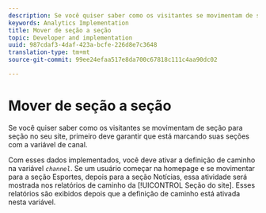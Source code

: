 ```yaml
---
description: Se você quiser saber como os visitantes se movimentam de seção para seção no seu site, primeiro deve garantir que está marcando suas seções com a variável de canal.
keywords: Analytics Implementation
title: Mover de seção a seção
topic: Developer and implementation
uuid: 987cdaf3-4daf-423a-bcfe-226d8e7c3648
translation-type: tm+mt
source-git-commit: 99ee24efaa517e8da700c67818c111c4aa90dc02

---
```



# Mover de seção a seção

Se você quiser saber como os visitantes se movimentam de seção para seção no seu site, primeiro deve garantir que está marcando suas seções com a variável de canal.

Com esses dados implementados, você deve ativar a definição de caminho na variável *`channel`*. Se um usuário começar na homepage e se movimentar para a seção Esportes, depois para a seção Notícias, essa atividade será mostrada nos relatórios de caminho da [!UICONTROL Seção do site]. Esses relatórios são exibidos depois que a definição de caminho está ativada nesta variável.
